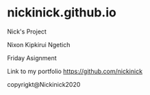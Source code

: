 # nickinick.github.io
Nick's Project

Nixon Kipkirui Ngetich

Friday Asignment

Link to my portfolio
https://github.com/nickinick

copyrigkt@Nickinick2020
